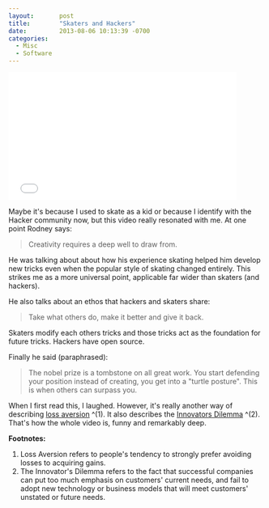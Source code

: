 ```yaml
---
layout:       post
title:        "Skaters and Hackers"
date:         2013-08-06 10:13:39 -0700
categories:
  - Misc
  - Software
---
```


<iframe class="embedly-embed" src="//cdn.embedly.com/widgets/media.html?src=https%3A%2F%2Fwww.youtube.com%2Fembed%2FgwjlDBjNzXk%3Ffeature%3Doembed&url=https%3A%2F%2Fwww.youtube.com%2Fwatch%3Fv%3DgwjlDBjNzXk%26feature%3Dplayer_embedded%26desktop_uri%3D%252Fwatch%253Fv%253DgwjlDBjNzXk%2526feature%253Dplayer_embedded%26nomobile%3D1&image=https%3A%2F%2Fi.ytimg.com%2Fvi%2FgwjlDBjNzXk%2Fhqdefault.jpg&key=d815972c91e546edb5d2d02e509f8b1c&type=text%2Fhtml&schema=youtube" width="450" height="253" scrolling="no" frameborder="0" allowfullscreen></iframe>

 Maybe it's because I used to skate as a kid or because I identify with the Hacker community now, but this video really resonated with me. At one point Rodney says: 

 > Creativity requires a deep well to draw from.

 He was talking about about how his experience skating helped him develop new tricks even when the popular style of skating changed entirely. This strikes me as a more universal point, applicable far wider than skaters (and hackers). 

 He also talks about an ethos that hackers and skaters share: 

 > Take what others do, make it better and give it back.

 Skaters modify each others tricks and those tricks act as the foundation for future tricks. Hackers have open source. 

 Finally he said (paraphrased): 

 > The nobel prize is a tombstone on all great work. You start defending your position instead of creating, you get into a "turtle posture". This is when others can surpass you.

 When I first read this, I laughed. However, it's really another way of describing  [loss aversion](http://en.wikipedia.org/wiki/Loss_aversion) ^(1). It also describes the  [Innovators Dilemma](http://en.wikipedia.org/wiki/The_Innovator's_Dilemma) ^(2). That's how the whole video is, funny and remarkably deep. 

  __Footnotes:__  

 1. Loss Aversion refers to people's tendency to strongly prefer avoiding losses to acquiring gains. 
 1. The Innovator's Dilemma refers to the fact that successful companies can put too much emphasis on customers' current needs, and fail to adopt new technology or business models that will meet customers' unstated or future needs. 

 
